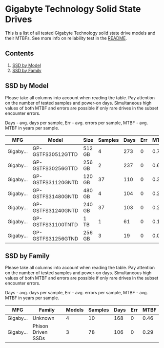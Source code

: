 Gigabyte Technology Solid State Drives
======================================

This is a list of all tested Gigabyte Technology solid state drive models and their MTBFs. See
more info on reliability test in the [README](https://github.com/linuxhw/SMART).

Contents
--------

1. [ SSD by Model  ](#ssd-by-model)
2. [ SSD by Family ](#ssd-by-family)

SSD by Model
------------

Please take all columns into account when reading the table. Pay attention on the
number of tested samples and power-on days. Simultaneous high values of both MTBF
and errors are possible if only rare drives in the subset encounter errors.

Days - avg. days per sample,
Err  - avg. errors per sample,
MTBF - avg. MTBF in years per sample.

| MFG       | Model              | Size   | Samples | Days  | Err   | MTBF |
|-----------|--------------------|--------|---------|-------|-------|------|
| Gigaby... | GP-GSTFS30512GTTD  | 512 GB | 4       | 273   | 0     | 0.75   |
| Gigaby... | GP-GSTFS30256GTTD  | 256 GB | 2       | 237   | 0     | 0.65   |
| Gigaby... | GP-GSTFS31120GNTD  | 120 GB | 37      | 110   | 0     | 0.30   |
| Gigaby... | GP-GSTFS31480GNTD  | 480 GB | 4       | 104   | 0     | 0.29   |
| Gigaby... | GP-GSTFS31240GNTD  | 240 GB | 37      | 103   | 0     | 0.28   |
| Gigaby... | GP-GSTFS31100TNTD  | 1 TB   | 1       | 61    | 0     | 0.17   |
| Gigaby... | GP-GSTFS31256GTND  | 256 GB | 3       | 19    | 0     | 0.05   |

SSD by Family
-------------

Please take all columns into account when reading the table. Pay attention on the
number of tested samples and power-on days. Simultaneous high values of both MTBF
and errors are possible if only rare drives in the subset encounter errors.

Days - avg. days per sample,
Err  - avg. errors per sample,
MTBF - avg. MTBF in years per sample.

| MFG       | Family                 | Models | Samples | Days  | Err   | MTBF |
|-----------|------------------------|--------|---------|-------|-------|------|
| Gigaby... | Unknown                | 4      | 10      | 168   | 0     | 0.46   |
| Gigaby... | Phison Driven SSDs     | 3      | 78      | 106   | 0     | 0.29   |
